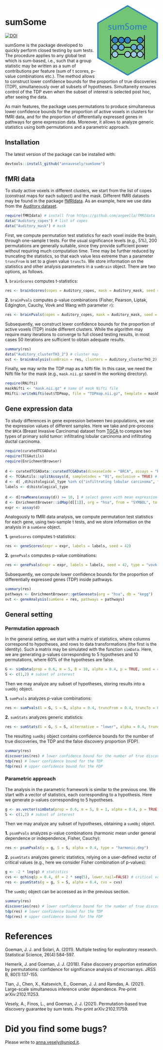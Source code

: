 <img src="sticker.png" align="right" alt="" width="200" />

# sumSome
[![DOI](https://zenodo.org/badge/324800427.svg)](https://zenodo.org/badge/latestdoi/324800427)

sumSome is the package developed to quickly perform closed testing by sum tests. The procedure applies to any global test which is sum-based, i.e., such that a group statistic may be written as a sum of contributions per feature (sum of t scores, p-value combinations etc.). The method allows to construct lower confidence bounds for the proportion of true discoveries (TDP), simultaneously over all subsets of hypotheses. Simultaneity ensures control of the TDP even when the subset of interest is selected post hoc, after seeing the data.

As main features, the package uses permutations to produce simultaneous lower confidence bounds for the proportion of active voxels in clusters for fMRI data, and for the proportion of differentially expressed genes in pathways for gene expression data. Moreover, it allows to analyze generic statistics using both permutations and a parametric approach.


## Installation

The latest version of the package can be installed with:

``` r
devtools::install_github("annavesely/sumSome")
```


## fMRI data
To study active voxels in different clusters, we start from the list of copes (constrast maps for each subject) and the mask. Different fMRI datasets may be found in the package [fMRIdata](https://github.com/angeella/fMRIdata). As an example, here we use data from the [Auditory dataset](https://openneuro.org/datasets/ds000116/versions/00003).

``` r
require(fMRIdata) # install from https://github.com/angeella/fMRIdata
data("Auditory_copes") # list of copes
data("Auditory_mask") # mask
```

First, we compute permutation test statistics for each voxel inside the brain, through one-sample t tests. For the usual significance levels (e.g., 5%), 200 permutations are generally suitable, since they provide sufficient power without requiring much computation time. Time may be further reduced by truncating the statistics, so that each value less extreme than a parameter ```truncFrom``` is set to a given value ```truncTo```. We store information on the statistics and other analysis parameters in a ```sumBrain``` object. There are two options, as follows.

**1.** ```brainScores``` computes t-statistics:

``` r
res <- brainScores(copes = Auditory_copes, mask = Auditory_mask, seed = 42)
```

**2.** ```brainPvals``` computes p-value combinations (Fisher, Pearson, Liptak, Edgington, Cauchy, Vovk and Wang with parameter ```r```):

``` r
res <- brainPvals(copes = Auditory_copes, mask = Auditory_mask, seed = 42, type = "vovk.wang", r = 0)
```

Subsequently, we construct lower confidence bounds for the proportion of active voxels (TDP) inside different clusters. While the algorithm may require many iterations to converge to full closed testing results, in most cases 50 iterations are sufficient to obtain adequate results.

``` r
summary(res)
data("Auditory_clusterTH3_2") # cluster map
out <- brainAnalysis(sumBrain = res, clusters = Auditory_clusterTH3_2)
```


Finally, we may write the TDP map as a Nifti file. In this case, we need the Nifti file for the mask (e.g., ```mask.nii.gz``` saved in the working directory).

``` r
require(RNifti)
maskNifti <- "mask.nii.gz" # name of mask Nifti file
RNifti::writeNifti(out$TDPmap, file = "TDPmap.nii.gz", template = maskNifti)
```


## Gene expression data
To study differences in gene expression between two populations, we use the expression values of different samples. Here we take and pre-process the ```BRCA``` (Breast Invasive Carcinoma) dataset from [TGCA](https://portal.gdc.cancer.gov/projects/TCGA-BRCA) to compare two types of primary solid tumor: infiltrating lobular carcinoma and infiltrating ductal carcinoma.

``` r
require(curatedTCGAData)
require(TCGAutils)
require(EnrichmentBrowser)

d <- curatedTCGAData::curatedTCGAData(diseaseCode = "BRCA", assays = "RNASeq2Gene*", dry.run = FALSE)
d <- TCGAutils::splitAssays(d, sampleCodes = "01", exclusive = TRUE) # primary solid tumor
d <- d[ ,d$histological_type %in% c("infiltrating lobular carcinoma", "infiltrating ductal carcinoma")]
labels <- d$histological_type

d <- d[rowMeans(assay(d)) >= 10, ] # select genes with mean expression >= 10
d <- EnrichmentBrowser::idMap(d[[1]], org = "hsa", from = "SYMBOL", to = "ENTREZID") # map gene ID types
expr <- assay(d)
```

Analogously to fMRI data analysis, we compute permutation test statistics for each gene, using two-sample t tests, and we store information on the analysis in a ```sumGene``` object.

**1.** ```geneScores``` computes t-statistics:

``` r
res <- geneScores(expr = expr, labels = labels, seed = 42)
```

**2.** ```genePvals``` computes p-value combinations:

``` r
res <- genePvals(expr = expr, labels = labels, seed = 42, type = "vovk.wang", r = -1)
```

Subsequently, we compute lower confidence bounds for the proportion of differentially expressed genes (TDP) inside pathways.

``` r
summary(res)
pathways <- EnrichmentBrowser::getGenesets(org = "hsa", db = "kegg")
out <- geneAnalysis(sumGene = res, pathways = pathways)
```


## General setting

### Permutation approach
In the general setting, we start with a matrix of statistics, where columns correspond to hypotheses, and rows to data transformations (the first is the identity). Such a matrix may be simulated with the function ```simData```. Here, we are generating p-values corresponding to 5 hypotheses and 10 permutations, where 60% of the hypotheses are false.

``` r 
G <- simData(prop = 0.6, m = 5, B = 10, alpha = 0.4, p = TRUE, seed = 42)
S <- c(1,2) # subset of interest
```

Then we may analyze any subset of hypotheses, storing results into a ```sumObj``` object.

**1.** ```sumPvals``` analyzes p-value combinations:

``` r
res <- sumPvals(G = G, S = S, alpha = 0.4, truncFrom = 0.4, truncTo = 0.5, type = "vovk.wang", r = 0)
```

**2.** ```sumStats``` analyzes generic statistics:

``` r
res <- sumStats(G = G, S = S, alternative = "lower", alpha = 0.4, truncFrom = 0.4, truncTo = 0.5)
```

The resulting ```sumObj``` object contains confidence bounds for the number of true discoveries, the TDP and the false discovery proportion (FDP). 

``` r
summary(res)
discoveries(res) # lower confidence bound for the number of true discoveries
tdp(res) # lower confidence bound for the TDP
fdp(res) # upper confidence bound for the FDP
```



### Parametric approach
The analysis in the parametric framework is similar to the previous one. We start with a vector of statistics, each corresponding to a hypothesis. Here we generate p-values corresponding to 5 hypotheses.

``` r 
g <- as.vector(simData(prop = 0.6, m = 5, B = 1, alpha = 0.4, p = TRUE, seed = 42))
S <- c(1,2) # subset of interest
```

Then we may analyze any subset of hypotheses, obtaining a ```sumObj``` object.

**1.** ```psumPvals``` analyzes p-value combinations (harmonic mean under general dependence or independence, Fisher, Cauchy):

``` r
res <- psumPvals(g = g, S = S, alpha = 0.4, type = "harmonic.dep")
```

**2.** ```psumStats``` analyzes generic statistics, relying on a user-defined vector of critical values (e.g., here we consider Fisher combination of p-values):

``` r
g <- -2 * log(g) # statistics
cvs <- qchisq(p = 0.4, df = 2 * seq(5), lower.tail=FALSE) # critical values
res <- psumStats(g = g, S = S, alpha = 0.4, cvs = cvs)
```

The ```sumObj``` object can be accessed as in the previous section.

``` r
summary(res)
discoveries(res) # lower confidence bound for the number of true discoveries
tdp(res) # lower confidence bound for the TDP
fdp(res) # upper confidence bound for the FDP
```


# References
Goeman, J. J. and Solari, A. (2011). Multiple testing for exploratory research. Statistical Science, 26(4):584-597.

Hemerik, J. and Goeman, J. J. (2018). False discovery proportion estimation by permutations: confidence for significance analysis of microarrays. JRSS B, 80(1):137-155.

Tian, J., Chen, X., Katsevich, E., Goeman, J. J. and Ramdas, A. (2021). Large-scale simultaneous inference under dependence. Pre-print arXiv:2102.11253.

Vesely, A., Finos, L., and Goeman, J. J. (2021). Permutation-based true discovery guarantee by sum tests. Pre-print arXiv:2102.11759.


# Did you find some bugs?

Please write to anna.vesely@unipd.it.

